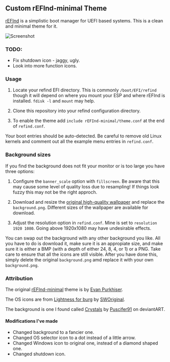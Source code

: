 ## Custom rEFInd-minimal Theme

[rEFInd](http://www.rodsbooks.com/refind/) is a simplistic boot manager for UEFI
based systems. This is a clean and minimal theme for it.

![Screenshot](http://i.imgur.com/WUrTxXr.jpg)

### TODO:

- Fix shutdown icon - jaggy, ugly.
- Look into more function icons.

### Usage

 1. Locate your refind EFI directory. This is commonly `/boot/EFI/refind`
    though it will depend on where you mount your ESP and where rEFInd is
    installed. `fdisk -l` and `mount` may help.

 2. Clone this repository into your refind configuration directory.

 3. To enable the theme add `include rEFInd-minimal/theme.conf` at the end of
    `refind.conf`.

Your boot entries should be auto-detected. Be careful to remove old Linux kernels and comment out all the example menu entries in `refind.conf`.

### Background sizes

If you find the background does not fit your monitor or is too large you have
three options:

 1. Configure the `banner_scale` option with `fillscreen`. Be aware that this
    may cause some level of quality loss due to resampling! If things look
    fuzzy this may not be the right approch.

 2. Download and resize the [original high-quality wallpaper][wallpaper] and
    replace the `background.png`. Different sizes of the wallpaper are available for download.

 3. Adjust the resolution option in `refind.conf`. Mine is set to `resolution 1920 1080`. Going above
    1920x1080 may have undesirable effects.

You can swap out the background with any other background you like. All you have to do is download it, make sure it is an appropiate size, and make sure it is either a BMP (with a depth of either 24, 8, 4, or 1) or a PNG. Take care to ensure that all the icons are still visible. After you have done this, simply delete the original `background.png` amd replace it with your own `background.png`.

### Attribution

The original [rEFInd-minimal][theme] theme is by [Evan Purkhiser][evan].

The OS icons are from [Lightness for burg][icons] by [SWOriginal][icon-author].

The background is one I found called [Crystals][wallpaper] by [Puscifer91][bg-author] on deviantART.

[theme]: https://github.com/EvanPurkhiser/rEFInd-minimal
[evan]: https://github.com/EvanPurkhiser

[icons]: http://sworiginal.deviantart.com/art/Lightness-for-burg-181461810
[icon-author]: http://sworiginal.deviantart.com/

[wallpaper]: http://puscifer91.deviantart.com/art/Crystals-Wallpaper-4K-504839163
[bg-author]: http://puscifer91.deviantart.com/

#### Modifications I've made

- Changed background to a fancier one.
- Changed OS selector icon to a dot instead of a little arrow.
- Changed Windows icon to original one, instead of a diamond shaped one.
- Changed shutdown icon.
